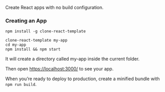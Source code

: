 Create React apps with no build configuration.

### Creating an App

```
npm install -g clone-react-template

clone-react-template my-app
cd my-app
npm install && npm start
```

It will create a directory called my-app inside the current folder.

Then open [https://localhost:3000/](https://localhost:3000/) to see your app.

When you’re ready to deploy to production, create a minified bundle with `npm run build`.


